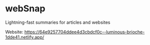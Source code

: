 # webSnap

Lightning-fast summaries for articles and websites

Website: https://64e9257704ddee4d3cbdcf0c--luminous-brioche-1dde41.netlify.app/
